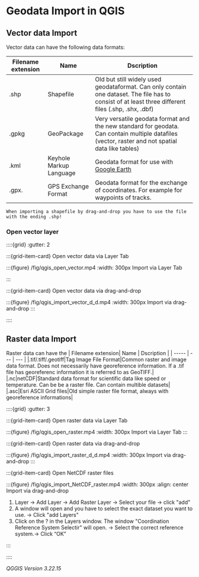 # Geodata Import in QGIS

## Vector data Import 
Vector data can have the following data formats:

| Filename extension| Name | Dscription |
| ----- | --- | --- |
|.shp | Shapefile |Old but still widely used geodataformat. Can only contain one dataset. The file has to consist of at least three different files (.shp, .shx, .dbf)|
|.gpkg| GeoPackage  | Very versatile geodata format and the new standard for geodata. Can contain multiple datafiles (vector, raster and not spatial data like tables)|
|.kml |Keyhole Markup Language | Geodata format for use with [Google Earth]( https://earth.google.com/web/)|
| .gpx.| GPS Exchange Format|Geodata format for the exchange of coordinates. For example for waypoints of tracks. |


```{Tip}
When importing a shapefile by drag-and-drop you have to use the file with the ending .shp!
```
### Open vector layer

::::{grid}
:gutter: 2

:::{grid-item-card} Open vector data via Layer Tab

:::{figure} /fig/qgis_open_vector.mp4
:width: 300px
Import via Layer Tab

:::

:::{grid-item-card} Open vector data via drag-and-drop

:::{figure} /fig/qgis_import_vector_d_d.mp4
:width: 300px
Import via drag-and-drop
:::

::::

## Raster data Import 
Raster data can have the 
| Filename extension| Name | Dscription |
| ----- | --- | --- |
|.tif/.tiff/.geotiff|Tag Image File Format|Common raster and image data format. Does not necessarily have georeference information. If a .tif file has georeferenc information it is referred to as GeoTIFF.|
|.nc|netCDF|Standard data format for scientific data like speed or temperature. Can be be a raster file. Can contain multible datasets|
|.asc|Esri ASCII Grid files|Old simple raster file format, always with georeference informations|

::::{grid}
:gutter: 3

:::{grid-item-card} Open raster data via Layer Tab

:::{figure} /fig/qgis_open_raster.mp4
:width: 300px
Import via Layer Tab
:::

:::{grid-item-card} Open raster data via drag-and-drop


:::{figure} /fig/qgis_import_raster_d_d.mp4
:width: 300px
Import via drag-and-drop
:::

:::{grid-item-card} Open NetCDF raster files 

:::{figure} /fig/qgis_import_NetCDF_raster.mp4
:width: 300px
:align: center
Import via drag-and-drop
1. Layer -> Add Layer -> Add Raster Layer -> Select your file -> click "add" 
2. A window will open and you have to select the exact dataset you want to use. -> Click "add Layers"
3. Click on the ? in the Layers window. The window "Coordination Reference System Selectir" will open. -> Select the correct reference system.-> Click “OK”

:::


::::


*QGGIS Version 3.22.15*

